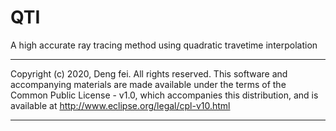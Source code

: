 # QTI
A high accurate ray tracing method using quadratic travetime interpolation
*****************************************************************************
Copyright (c) 2020, Deng fei. All rights reserved.
This software and accompanying materials are made available under the terms 
of the Common Public License - v1.0, which accompanies this distribution, 
and is available at http://www.eclipse.org/legal/cpl-v10.html
*****************************************************************************
